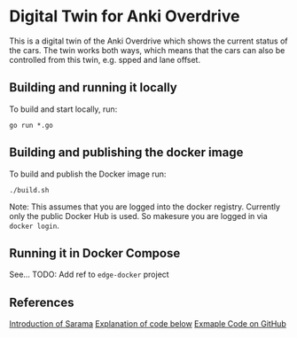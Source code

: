 # Digital Twin for Anki Overdrive
This is a digital twin of the Anki Overdrive which shows the current status of the cars. 
The twin works both ways, which means that the cars can also be controlled from this twin,
e.g. spped and lane offset.

## Building and running it locally
To build and start locally, run:
```
go run *.go
```

## Building and publishing the docker image
To build and publish the Docker image run:
```
./build.sh
```
Note: This assumes that you are logged into the docker registry. Currently only the public Docker Hub is used. So makesure you are logged in via `docker login`.

## Running it in Docker Compose
See...
TODO: Add ref to `edge-docker` project

## References
[Introduction of Sarama](https://medium.com/@Oskarr3/implementing-cqrs-using-kafka-and-sarama-library-in-golang-da7efa3b77fe)
[Explanation of code below](https://engineering.randrr.com/getting-started-with-kafka-using-go-5a89f8555009)
[Exmaple Code on GitHub](https://github.com/randrr/kafka-example)
